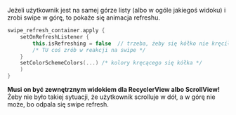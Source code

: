 Jeżeli użytkownik jest na samej górze listy (albo w ogóle jakiegoś widoku) i zrobi swipe w górę, to pokaże się animacja refreshu.

```kotlin
swipe_refresh_container.apply {  
    setOnRefreshListener {  
        this.isRefreshing = false  // trzeba, żeby się kółko nie kręciło w nieskończoność
        /* TU coś zrób w reakcji na swipe */
    }  
    setColorSchemeColors(...) /* kolory kręcącego się kółka */ 
    )  
}
```

**Musi on być zewnętrznym widokiem dla RecyclerView albo ScrollView!**
Żeby nie było takiej sytuacji, że użytkownik scrolluje w dół, a w górę nie może, bo odpala się swipe refresh.
